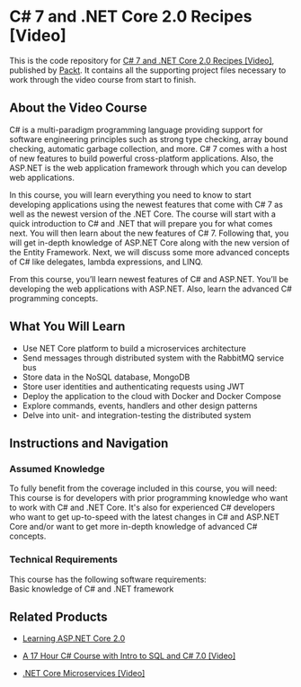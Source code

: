 # C# 7 and .NET Core 2.0 Recipes [Video]
This is the code repository for [C# 7 and .NET Core 2.0 Recipes [Video]](https://www.packtpub.com/application-development/c-7-and-net-core-20-recipes-video?utm_source=github&utm_medium=repository&utm_campaign=9781787289444), published by [Packt](https://www.packtpub.com/?utm_source=github). It contains all the supporting project files necessary to work through the video course from start to finish.
## About the Video Course
C# is a multi-paradigm programming language providing support for software engineering principles such as strong type checking, array bound checking, automatic garbage collection, and more. C# 7 comes with a host of new features to build powerful cross-platform applications. Also, the ASP.NET is the web application framework through which you can develop web applications.

In this course, you will learn everything you need to know to start developing applications using the newest features that come with C# 7 as well as the newest version of the .NET Core. The course will start with a quick introduction to C# and .NET that will prepare you for what comes next. You will then learn about the new features of C# 7. Following that, you will get in-depth knowledge of ASP.NET Core along with the new version of the Entity Framework. Next, we will discuss some more advanced concepts of C# like delegates, lambda expressions, and LINQ.

From this course, you’ll learn newest features of C# and ASP.NET. You’ll be developing the web applications with ASP.NET. Also, learn the advanced C# programming concepts.

<H2>What You Will Learn</H2>
<DIV class=book-info-will-learn-text>
<UL>
<LI>Use NET Core platform to build a microservices architecture 
<LI>Send messages through distributed system with the RabbitMQ service bus 
<LI>Store data in the NoSQL database, MongoDB 
<LI>Store user identities and authenticating requests using JWT 
<LI>Deploy the application to the cloud with Docker and Docker Compose 
<LI>Explore commands, events, handlers and other design patterns 
<LI>Delve into unit- and integration-testing the distributed system </LI></UL></DIV>

## Instructions and Navigation
### Assumed Knowledge
To fully benefit from the coverage included in this course, you will need:<br/>
This course is for developers with prior programming knowledge who want to work with C# and .NET Core. It's also for experienced C# developers who want to get up-to-speed with the latest changes in C# and ASP.NET Core and/or want to get more in-depth knowledge of advanced C# concepts.
### Technical Requirements
This course has the following software requirements:<br/>
Basic knowledge of C# and .NET framework

## Related Products
* [Learning ASP.NET Core 2.0](https://www.packtpub.com/application-development/learning-aspnet-core-20?utm_source=github&utm_medium=repository&utm_campaign=9781788476638)

* [A 17 Hour C# Course with Intro to SQL and C# 7.0 [Video]](https://www.packtpub.com/application-development/17-hour-c-course-intro-sql-and-c-70-video?utm_source=github&utm_medium=repository&utm_campaign=9781788838832)

* [.NET Core Microservices [Video]](https://www.packtpub.com/application-development/net-core-microservices-video?utm_source=github&utm_medium=repository&utm_campaign=9781788626415)

